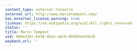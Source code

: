```yaml
---
content_type: external-resource
external_url: http://www.marcotempest.com/
has_external_license_warning: true
license: https://en.wikipedia.org/wiki/All_rights_reserved
status: ''
title: Marco Tempest
uid: 688e236c-be38-4b1e-a0cb-0559da343b10
wayback_url: ''
---
```

